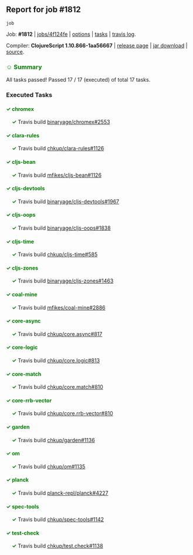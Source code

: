 ## Report for job #1812
```
job
```


Job: **#1812** | [jobs/4f124fe](https://github.com/cljs-oss/canary/commit/4f124fe07db162a4c670c148d17e5f440d133295) | [options](options.edn) | [tasks](tasks.edn) | [travis log](https://travis-ci.com/cljs-oss/canary/builds/227501710).

Compiler: **ClojureScript 1.10.866-1aa56667** | [release page](https://github.com/cljs-oss/canary/releases/tag/r1.10.866-1aa56667) | [jar download](https://github.com/cljs-oss/canary/releases/download/r1.10.866-1aa56667/clojurescript-1.10.866-1aa56667.jar) | [source](https://github.com/clojure/clojurescript/commit/1aa56667620198eee5b42a36e36691d514d47c9b).

### <b style='color:green'>☺ Summary</b>

All tasks passed! Passed 17 / 17 (executed) of total 17 tasks.

### Executed Tasks

#### <b style='color:green'>&#x2713; chromex</b>
&nbsp;&nbsp;&nbsp;&nbsp;<b style='color:green'>&#x2713;</b> Travis build [binaryage/chromex#2553](https://travis-ci.com/binaryage/chromex/builds/227501995)<br>

#### <b style='color:green'>&#x2713; clara-rules</b>
&nbsp;&nbsp;&nbsp;&nbsp;<b style='color:green'>&#x2713;</b> Travis build [chkup/clara-rules#1126](https://travis-ci.com/chkup/clara-rules/builds/227501998)<br>

#### <b style='color:green'>&#x2713; cljs-bean</b>
&nbsp;&nbsp;&nbsp;&nbsp;<b style='color:green'>&#x2713;</b> Travis build [mfikes/cljs-bean#1126](https://travis-ci.com/mfikes/cljs-bean/builds/227502002)<br>

#### <b style='color:green'>&#x2713; cljs-devtools</b>
&nbsp;&nbsp;&nbsp;&nbsp;<b style='color:green'>&#x2713;</b> Travis build [binaryage/cljs-devtools#1967](https://travis-ci.com/binaryage/cljs-devtools/builds/227502004)<br>

#### <b style='color:green'>&#x2713; cljs-oops</b>
&nbsp;&nbsp;&nbsp;&nbsp;<b style='color:green'>&#x2713;</b> Travis build [binaryage/cljs-oops#1838](https://travis-ci.com/binaryage/cljs-oops/builds/227502007)<br>

#### <b style='color:green'>&#x2713; cljs-time</b>
&nbsp;&nbsp;&nbsp;&nbsp;<b style='color:green'>&#x2713;</b> Travis build [chkup/cljs-time#585](https://travis-ci.com/chkup/cljs-time/builds/227502008)<br>

#### <b style='color:green'>&#x2713; cljs-zones</b>
&nbsp;&nbsp;&nbsp;&nbsp;<b style='color:green'>&#x2713;</b> Travis build [binaryage/cljs-zones#1463](https://travis-ci.com/binaryage/cljs-zones/builds/227502010)<br>

#### <b style='color:green'>&#x2713; coal-mine</b>
&nbsp;&nbsp;&nbsp;&nbsp;<b style='color:green'>&#x2713;</b> Travis build [mfikes/coal-mine#2886](https://travis-ci.com/mfikes/coal-mine/builds/227502012)<br>

#### <b style='color:green'>&#x2713; core-async</b>
&nbsp;&nbsp;&nbsp;&nbsp;<b style='color:green'>&#x2713;</b> Travis build [chkup/core.async#817](https://travis-ci.com/chkup/core.async/builds/227502014)<br>

#### <b style='color:green'>&#x2713; core-logic</b>
&nbsp;&nbsp;&nbsp;&nbsp;<b style='color:green'>&#x2713;</b> Travis build [chkup/core.logic#813](https://travis-ci.com/chkup/core.logic/builds/227502016)<br>

#### <b style='color:green'>&#x2713; core-match</b>
&nbsp;&nbsp;&nbsp;&nbsp;<b style='color:green'>&#x2713;</b> Travis build [chkup/core.match#810](https://travis-ci.com/chkup/core.match/builds/227502018)<br>

#### <b style='color:green'>&#x2713; core-rrb-vector</b>
&nbsp;&nbsp;&nbsp;&nbsp;<b style='color:green'>&#x2713;</b> Travis build [chkup/core.rrb-vector#810](https://travis-ci.com/chkup/core.rrb-vector/builds/227502020)<br>

#### <b style='color:green'>&#x2713; garden</b>
&nbsp;&nbsp;&nbsp;&nbsp;<b style='color:green'>&#x2713;</b> Travis build [chkup/garden#1136](https://travis-ci.com/chkup/garden/builds/227502021)<br>

#### <b style='color:green'>&#x2713; om</b>
&nbsp;&nbsp;&nbsp;&nbsp;<b style='color:green'>&#x2713;</b> Travis build [chkup/om#1135](https://travis-ci.com/chkup/om/builds/227502023)<br>

#### <b style='color:green'>&#x2713; planck</b>
&nbsp;&nbsp;&nbsp;&nbsp;<b style='color:green'>&#x2713;</b> Travis build [planck-repl/planck#4227](https://travis-ci.com/planck-repl/planck/builds/227502035)<br>

#### <b style='color:green'>&#x2713; spec-tools</b>
&nbsp;&nbsp;&nbsp;&nbsp;<b style='color:green'>&#x2713;</b> Travis build [chkup/spec-tools#1142](https://travis-ci.com/chkup/spec-tools/builds/227502033)<br>

#### <b style='color:green'>&#x2713; test-check</b>
&nbsp;&nbsp;&nbsp;&nbsp;<b style='color:green'>&#x2713;</b> Travis build [chkup/test.check#1138](https://travis-ci.com/chkup/test.check/builds/227502036)<br>